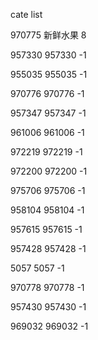 cate list

970775 新鲜水果 8

957330 957330 -1

955035 955035 -1

970776 970776 -1

957347 957347 -1

961006 961006 -1

972219 972219 -1

972200 972200 -1

975706 975706 -1

958104 958104 -1

957615 957615 -1

957428 957428 -1

5057 5057 -1

970778 970778 -1

957430 957430 -1

969032 969032 -1

